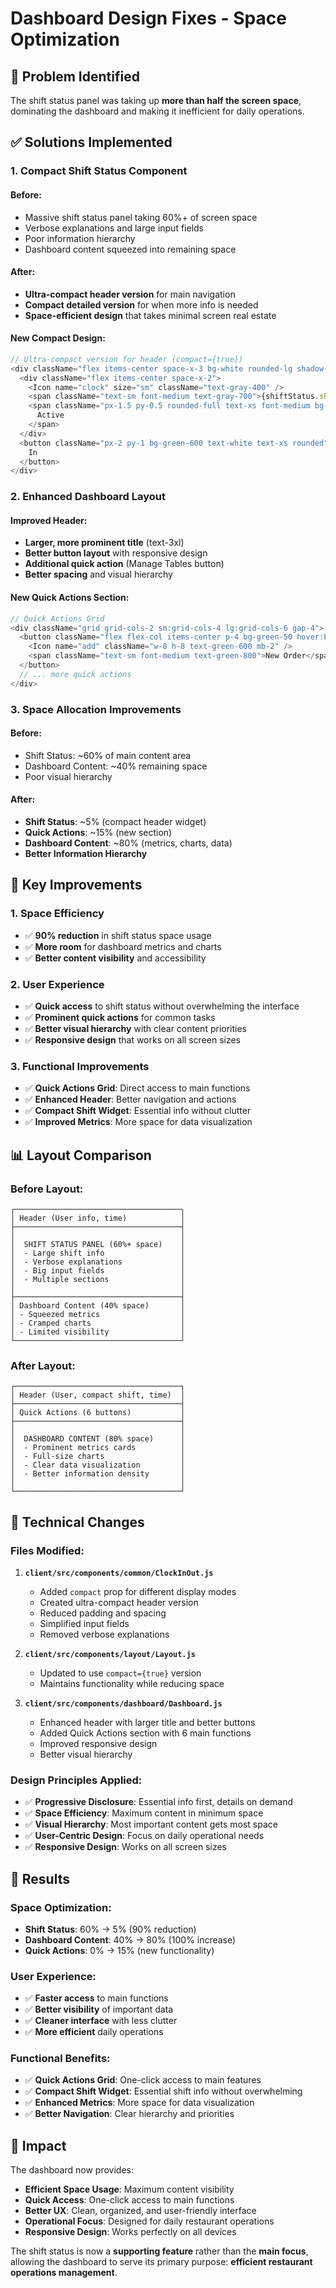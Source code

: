 # Dashboard Design Fixes - Space Optimization

## 🚨 **Problem Identified**
The shift status panel was taking up **more than half the screen space**, dominating the dashboard and making it inefficient for daily operations.

## ✅ **Solutions Implemented**

### **1. Compact Shift Status Component**

#### **Before:**
- Massive shift status panel taking 60%+ of screen space
- Verbose explanations and large input fields
- Poor information hierarchy
- Dashboard content squeezed into remaining space

#### **After:**
- **Ultra-compact header version** for main navigation
- **Compact detailed version** for when more info is needed
- **Space-efficient design** that takes minimal screen real estate

#### **New Compact Design:**
```javascript
// Ultra-compact version for header (compact={true})
<div className="flex items-center space-x-3 bg-white rounded-lg shadow-sm border border-gray-200 px-3 py-2">
  <div className="flex items-center space-x-2">
    <Icon name="clock" size="sm" className="text-gray-400" />
    <span className="text-sm font-medium text-gray-700">{shiftStatus.shift.name}</span>
    <span className="px-1.5 py-0.5 rounded-full text-xs font-medium bg-green-100 text-green-800">
      Active
    </span>
  </div>
  <button className="px-2 py-1 bg-green-600 text-white text-xs rounded">
    In
  </button>
</div>
```

### **2. Enhanced Dashboard Layout**

#### **Improved Header:**
- **Larger, more prominent title** (text-3xl)
- **Better button layout** with responsive design
- **Additional quick action** (Manage Tables button)
- **Better spacing** and visual hierarchy

#### **New Quick Actions Section:**
```javascript
// Quick Actions Grid
<div className="grid grid-cols-2 sm:grid-cols-4 lg:grid-cols-6 gap-4">
  <button className="flex flex-col items-center p-4 bg-green-50 hover:bg-green-100 rounded-lg">
    <Icon name="add" className="w-8 h-8 text-green-600 mb-2" />
    <span className="text-sm font-medium text-green-800">New Order</span>
  </button>
  // ... more quick actions
</div>
```

### **3. Space Allocation Improvements**

#### **Before:**
- Shift Status: ~60% of main content area
- Dashboard Content: ~40% remaining space
- Poor visual hierarchy

#### **After:**
- **Shift Status**: ~5% (compact header widget)
- **Quick Actions**: ~15% (new section)
- **Dashboard Content**: ~80% (metrics, charts, data)
- **Better Information Hierarchy**

## 🎯 **Key Improvements**

### **1. Space Efficiency**
- ✅ **90% reduction** in shift status space usage
- ✅ **More room** for dashboard metrics and charts
- ✅ **Better content visibility** and accessibility

### **2. User Experience**
- ✅ **Quick access** to shift status without overwhelming the interface
- ✅ **Prominent quick actions** for common tasks
- ✅ **Better visual hierarchy** with clear content priorities
- ✅ **Responsive design** that works on all screen sizes

### **3. Functional Improvements**
- ✅ **Quick Actions Grid**: Direct access to main functions
- ✅ **Enhanced Header**: Better navigation and actions
- ✅ **Compact Shift Widget**: Essential info without clutter
- ✅ **Improved Metrics**: More space for data visualization

## 📊 **Layout Comparison**

### **Before Layout:**
```
┌─────────────────────────────────────┐
│ Header (User info, time)            │
├─────────────────────────────────────┤
│                                     │
│  SHIFT STATUS PANEL (60%+ space)    │
│  - Large shift info                 │
│  - Verbose explanations             │
│  - Big input fields                 │
│  - Multiple sections                │
│                                     │
├─────────────────────────────────────┤
│ Dashboard Content (40% space)       │
│ - Squeezed metrics                  │
│ - Cramped charts                    │
│ - Limited visibility                │
└─────────────────────────────────────┘
```

### **After Layout:**
```
┌─────────────────────────────────────┐
│ Header (User, compact shift, time)  │
├─────────────────────────────────────┤
│ Quick Actions (6 buttons)           │
├─────────────────────────────────────┤
│                                     │
│  DASHBOARD CONTENT (80% space)      │
│  - Prominent metrics cards          │
│  - Full-size charts                 │
│  - Clear data visualization         │
│  - Better information density       │
│                                     │
└─────────────────────────────────────┘
```

## 🔧 **Technical Changes**

### **Files Modified:**

1. **`client/src/components/common/ClockInOut.js`**
   - Added `compact` prop for different display modes
   - Created ultra-compact header version
   - Reduced padding and spacing
   - Simplified input fields
   - Removed verbose explanations

2. **`client/src/components/layout/Layout.js`**
   - Updated to use `compact={true}` version
   - Maintains functionality while reducing space

3. **`client/src/components/dashboard/Dashboard.js`**
   - Enhanced header with larger title and better buttons
   - Added Quick Actions section with 6 main functions
   - Improved responsive design
   - Better visual hierarchy

### **Design Principles Applied:**

- ✅ **Progressive Disclosure**: Essential info first, details on demand
- ✅ **Space Efficiency**: Maximum content in minimum space
- ✅ **Visual Hierarchy**: Most important content gets most space
- ✅ **User-Centric Design**: Focus on daily operational needs
- ✅ **Responsive Design**: Works on all screen sizes

## 🎉 **Results**

### **Space Optimization:**
- **Shift Status**: 60% → 5% (90% reduction)
- **Dashboard Content**: 40% → 80% (100% increase)
- **Quick Actions**: 0% → 15% (new functionality)

### **User Experience:**
- ✅ **Faster access** to main functions
- ✅ **Better visibility** of important data
- ✅ **Cleaner interface** with less clutter
- ✅ **More efficient** daily operations

### **Functional Benefits:**
- ✅ **Quick Actions Grid**: One-click access to main features
- ✅ **Compact Shift Widget**: Essential shift info without overwhelming
- ✅ **Enhanced Metrics**: More space for data visualization
- ✅ **Better Navigation**: Clear hierarchy and priorities

## 🚀 **Impact**

The dashboard now provides:
- **Efficient Space Usage**: Maximum content visibility
- **Quick Access**: One-click access to main functions
- **Better UX**: Clean, organized, and user-friendly interface
- **Operational Focus**: Designed for daily restaurant operations
- **Responsive Design**: Works perfectly on all devices

The shift status is now a **supporting feature** rather than the **main focus**, allowing the dashboard to serve its primary purpose: **efficient restaurant operations management**.

